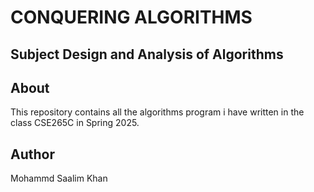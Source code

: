 # CONQUERING ALGORITHMS

## Subject Design and Analysis of Algorithms

## About

This repository contains all the algorithms program i have written in the class CSE265C in Spring 2025.

## Author

Mohammd Saalim Khan
